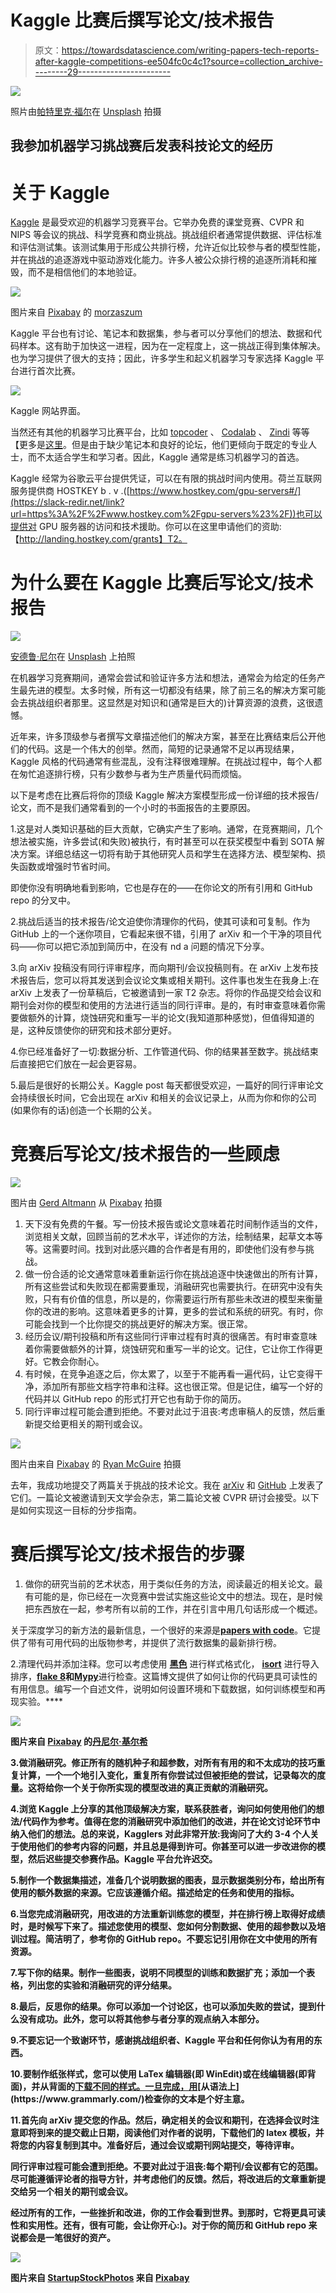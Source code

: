 # Kaggle 比赛后撰写论文/技术报告

> 原文：<https://towardsdatascience.com/writing-papers-tech-reports-after-kaggle-competitions-ee504fc0c4c1?source=collection_archive---------29----------------------->

![](img/dd1314c008dc657093ceb3304ff26792.png)

照片由[帕特里克·福尔](https://unsplash.com/@patrickian4?utm_source=unsplash&utm_medium=referral&utm_content=creditCopyText)在 [Unsplash](https://unsplash.com/s/photos/writing?utm_source=unsplash&utm_medium=referral&utm_content=creditCopyText) 拍摄

## **我参加机器学习挑战赛后发表科技论文的经历**

# 关于 Kaggle

[Kaggle](https://www.kaggle.com/) 是最受欢迎的机器学习竞赛平台。它举办免费的课堂竞赛、CVPR 和 NIPS 等会议的挑战、科学竞赛和商业挑战。挑战组织者通常提供数据、评估标准和评估测试集。该测试集用于形成公共排行榜，允许近似比较参与者的模型性能，并在挑战的追逐游戏中驱动游戏化能力。许多人被公众排行榜的追逐所消耗和摧毁，而不是相信他们的本地验证。

![](img/762b8d2f53b6cf9f9cb9492fe7842040.png)

图片来自 [Pixabay](https://pixabay.com/?utm_source=link-attribution&utm_medium=referral&utm_campaign=image&utm_content=862274) 的 [morzaszum](https://pixabay.com/users/morzaszum-1241839/?utm_source=link-attribution&utm_medium=referral&utm_campaign=image&utm_content=862274)

Kaggle 平台也有讨论、笔记本和数据集，参与者可以分享他们的想法、数据和代码样本。这有助于加快这一进程，因为在一定程度上，这一挑战正得到集体解决。也为学习提供了很大的支持；因此，许多学生和起义机器学习专家选择 Kaggle 平台进行首次比赛。

![](img/c5cee42ab2b279160bd7556c9bb714d2.png)

Kaggle 网站界面。

当然还有其他的机器学习比赛平台，比如 [topcoder](https://www.topcoder.com/) 、 [Codalab](https://competitions.codalab.org/competitions/22393) 、 [Zindi](https://zindi.africa/competitions/2030-vision-flood-prediction-in-malawi) 等等【更多是[这里](https://mlcontests.com/)。但是由于缺少笔记本和良好的论坛，他们更倾向于既定的专业人士，而不太适合学生和学习者。因此，Kaggle 通常是练习机器学习的首选。

Kaggle 经常为谷歌云平台提供凭证，可以在有限的挑战时间内使用。荷兰互联网服务提供商 HOSTKEY b . v .([https://www.hostkey.com/gpu-servers#/](https://slack-redir.net/link?url=https%3A%2F%2Fwww.hostkey.com%2Fgpu-servers%23%2F))也可以提供对 GPU 服务器的访问和技术援助。你可以在这里申请他们的资助:【http://landing.hostkey.com/grants】T2。

# 为什么要在 Kaggle 比赛后写论文/技术报告

![](img/11aacb555d4bb3db2cfab9f6b0749a6c.png)

[安德鲁·尼尔](https://unsplash.com/@andrewtneel?utm_source=unsplash&utm_medium=referral&utm_content=creditCopyText)在 [Unsplash](https://unsplash.com/s/photos/writing?utm_source=unsplash&utm_medium=referral&utm_content=creditCopyText) 上拍照

在机器学习竞赛期间，通常会尝试和验证许多方法和想法，通常会为给定的任务产生最先进的模型。太多时候，所有这一切都没有结果，除了前三名的解决方案可能会去挑战组织者那里。这显然是对知识和(通常是巨大的)计算资源的浪费，这很遗憾。

近年来，许多顶级参与者撰写文章描述他们的解决方案，甚至在比赛结束后公开他们的代码。这是一个伟大的创举。然而，简短的记录通常不足以再现结果，Kaggle 风格的代码通常有些混乱，没有注释很难理解。在挑战过程中，每个人都在匆忙追逐排行榜，只有少数参与者为生产质量代码而烦恼。

以下是考虑在比赛后将你的顶级 Kaggle 解决方案模型形成一份详细的技术报告/论文，而不是我们通常看到的一个小时的书面报告的主要原因。

1.这是对人类知识基础的巨大贡献，它确实产生了影响。通常，在竞赛期间，几个想法被实施，许多尝试(和失败)被执行，有时甚至可以在获奖模型中看到 SOTA 解决方案。详细总结这一切将有助于其他研究人员和学生在选择方法、模型架构、损失函数或增强时节省时间。

即使你没有明确地看到影响，它也是存在的——在你论文的所有引用和 GitHub repo 的分叉中。

2.挑战后适当的技术报告/论文迫使你清理你的代码，使其可读和可复制。作为 GitHub 上的一个迷你项目，它看起来很不错，引用了 arXiv 和一个干净的项目代码——你可以把它添加到简历中，在没有 nd a 问题的情况下分享。

3.向 arXiv 投稿没有同行评审程序，而向期刊/会议投稿则有。在 arXiv 上发布技术报告后，您可以将其发送到会议论文集或相关期刊。这件事也发生在我身上:在 arXiv 上发表了一份草稿后，它被邀请到一家 T2 杂志。将你的作品提交给会议和期刊会对你的模型和使用的方法进行适当的同行评审。是的，有时审查意味着你需要做额外的计算，烧蚀研究和重写一半的论文(我知道那种感觉)，但值得知道的是，这种反馈使你的研究和技术部分更好。

4.你已经准备好了一切:数据分析、工作管道代码、你的结果甚至数字。挑战结束后直接把它们放在一起会更容易。

5.最后是很好的长期公关。Kaggle post 每天都很受欢迎，一篇好的同行评审论文会持续很长时间，它会出现在 arXiv 和相关的会议记录上，从而为你和你的公司(如果你有的话)创造一个长期的公关。

# 竞赛后写论文/技术报告的一些顾虑

![](img/8faa9edce5d813352bba4f068642288f.png)

图片由 [Gerd Altmann](https://pixabay.com/users/geralt-9301/?utm_source=link-attribution&utm_medium=referral&utm_campaign=image&utm_content=513529) 从 [Pixabay](https://pixabay.com/photos/despair-alone-being-alone-archetype-513529/) 拍摄

1.  天下没有免费的午餐。写一份技术报告或论文意味着花时间制作适当的文件，浏览相关文献，回顾当前的艺术水平，详述你的方法，绘制结果，起草文本等等。这需要时间。找到对此感兴趣的合作者是有用的，即使他们没有参与挑战。
2.  做一份合适的论文通常意味着重新运行你在挑战追逐中快速做出的所有计算，所有这些尝试和失败现在都需要重现，消融研究也需要执行。在研究中没有失败，只有有价值的信息，所以是的，你需要运行所有那些未改进的模型来衡量你的改进的影响。这意味着更多的计算，更多的尝试和系统的研究。有时，你可能会找到一个比你提交的挑战更好的解决方案。很正常。
3.  经历会议/期刊投稿和所有这些同行评审过程有时真的很痛苦。有时审查意味着你需要做额外的计算，烧蚀研究和重写一半的论文。记住，它让你工作得更好。它教会你耐心。
4.  有时候，在竞争追逐之后，你太累了，以至于不能再看一遍代码，让它变得干净，添加所有那些文档字符串和注释。这也很正常。但是记住，编写一个好的代码并以 GitHub repo 的形式打开它也有助于你的简历。
5.  同行评审过程可能会遭到拒绝。不要对此过于沮丧:考虑审稿人的反馈，然后重新提交给更相关的期刊或会议。

![](img/05ace2850b1c6cac5abe72911e991ba9.png)

图片由来自 [Pixabay](https://pixabay.com/?utm_source=link-attribution&utm_medium=referral&utm_campaign=image&utm_content=413690) 的 [Ryan McGuire](https://pixabay.com/users/RyanMcGuire-123690/?utm_source=link-attribution&utm_medium=referral&utm_campaign=image&utm_content=413690) 拍摄

去年，我成功地提交了两篇关于挑战的技术论文。我在 [arXiv](https://arxiv.org/abs/1909.05032) 和 [GitHub](https://github.com/tatigabru/kaggle-rsna) 上发表了它们。一篇论文被邀请到天文学会杂志，第二篇论文被 CVPR 研讨会接受。以下是如何实现这一目标的分步指南。

# 赛后撰写论文/技术报告的步骤

1.  做你的研究当前的艺术状态，用于类似任务的方法，阅读最近的相关论文。最有可能的是，你已经在一次竞赛中尝试实施这些论文中的想法。现在，是时候把东西放在一起，参考所有以前的工作，并在引言中用几句话形成一个概述。

关于深度学习的新方法的最新信息，一个很好的来源是[**papers with code**](https://paperswithcode.com/)。它提供了带有可用代码的出版物参考，并提供了流行数据集的最新排行榜。

2.清理代码并添加注释。您可以考虑使用 [**黑色**](https://black.readthedocs.io/en/stable/) 进行样式格式化， [**isort**](https://github.com/timothycrosley/isort) 进行导入排序，[**flake 8**](https://flake8.pycqa.org/en/latest/)**和**[**Mypy**](https://mypy.readthedocs.io/en/stable/)进行检查。这篇博文提供了如何让你的代码更具可读性的有用信息。编写一个自述文件，说明如何设置环境和下载数据，如何训练模型和再现实验。****

****![](img/52f3d5a3101c8045b9e6dfdb62f1d65c.png)****

****图片来自 [Pixabay](https://pixabay.com/?utm_source=link-attribution&utm_medium=referral&utm_campaign=image&utm_content=4420676) 的[丹尼尔·基尔希](https://pixabay.com/users/danielkirsch-4218687/?utm_source=link-attribution&utm_medium=referral&utm_campaign=image&utm_content=4420676)****

****3.做消融研究。修正所有的随机种子和超参数，对所有有用的和不太成功的技巧重复计算，一个一个地引入变化，重复所有你尝试过但被拒绝的尝试，记录每次的度量。这将给你一个关于你所实现的模型改进的真正贡献的消融研究。****

****4.浏览 Kaggle 上分享的其他顶级解决方案，联系获胜者，询问如何使用他们的想法/代码作为参考。值得在您的消融研究中添加他们的改进，并在论文讨论环节中纳入他们的想法。总的来说，Kagglers 对此非常开放:我询问了大约 3-4 个人关于使用他们的参考内容的问题，并且总是得到许可。你甚至可以进一步改进你的模型，然后迟些提交参赛作品。Kaggle 平台允许迟交。****

****5.制作一个数据集描述，准备几个说明数据的图表，显示数据类别分布，给出所有使用的额外数据的来源。它应该遵循介绍。描述给定的任务和使用的指标。****

****6.当您完成消融研究，用改进的方法重新训练您的模型，并在排行榜上取得好成绩时，是时候写下来了。描述您使用的模型、您如何分割数据、使用的超参数以及培训过程。简洁明了，参考你的 GitHub repo。不要忘记引用你在文中使用的所有资源。****

****7.写下你的结果。制作一些图表，说明不同模型的训练和数据扩充；添加一个表格，列出您的实验和消融研究的评分结果。****

****8.最后，反思你的结果。你可以添加一个讨论区，也可以添加失败的尝试，提到什么没有成功。此外，您可以将其他参与者分享的观点纳入本部分。****

****9.不要忘记一个致谢环节，感谢挑战组织者、Kaggle 平台和任何你认为有用的东西。****

****10.要制作纸张样式，您可以使用 LaTex 编辑器(即 WinEdit)或在线编辑器(即背面)，并从背面的[下载不同的样式。一旦完成，用](https://www.overleaf.com/latex/templates.)[从语法上](https://www.grammarly.com/)检查你的文本是个好主意。****

****11.首先向 arXiv 提交您的作品。然后，确定相关的会议和期刊，在选择会议时注意即将到来的提交截止日期，阅读他们对作者的说明，下载他们的 latex 模板，并将您的内容复制到其中。准备好后，通过会议或期刊网站提交，等待评审。****

****同行评审过程可能会遭到拒绝。不要对此过于沮丧:每个期刊/会议都有它的范围。尽可能遵循评论者的指导方针，并考虑他们的反馈。然后，将改进后的文章重新提交给另一个相关的期刊或会议。****

****经过所有的工作，一些挫折和改进，你的工作会看到世界。到那时，它将更具可读性和实用性。还有，很有可能，会让你开心:)。对于你的简历和 GitHub repo 来说都会是一笔很好的资产。****

****![](img/bb5b61abab0fac9241b63e3a562c4db1.png)****

****图片来自 [StartupStockPhotos](https://pixabay.com/users/StartupStockPhotos-690514/?utm_source=link-attribution&utm_medium=referral&utm_campaign=image&utm_content=593313) 来自 [Pixabay](https://pixabay.com/photos/children-win-success-video-game-593313/)****